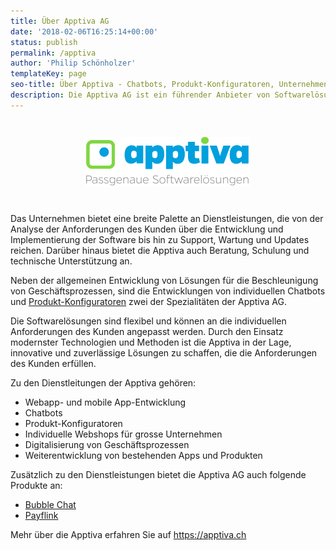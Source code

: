 ```yaml
---
title: Über Apptiva AG
date: '2018-02-06T16:25:14+00:00'
status: publish
permalink: /apptiva
author: 'Philip Schönholzer'
templateKey: page
seo-title: Über Apptiva - Chatbots, Produkt-Konfiguratoren, Unternehmenslösungen
description: Die Apptiva AG ist ein führender Anbieter von Softwarelösungen, der sich auf die Entwicklung von benutzerfreundlichen und anpassbaren Lösungen spezialisiert hat. Seit ihrer Gründung im Jahr 2015 hat die Apptiva ihren Kundenstamm kontinuierlich erweitert und ist heute ein fester Bestandteil der Schweizer IT-Landschaft.
---
```


<!-- ![](logo-slogan.svg) -->

<img src="logo-slogan.svg" style="display: block; max-width: 400px; margin-inline: auto; padding: 2em;" />

Das Unternehmen bietet eine breite Palette an Dienstleistungen, die von der Analyse der Anforderungen des Kunden über die Entwicklung und Implementierung der Software bis hin zu Support, Wartung und Updates reichen. Darüber hinaus bietet die Apptiva auch Beratung, Schulung und technische Unterstützung an.

Neben der allgemeinen Entwicklung von Lösungen für die Beschleunigung von Geschäftsprozessen, sind die Entwicklungen von individuellen Chatbots und [Produkt-Konfiguratoren](https://apptiva.ch/produktkonfiguratoren/) zwei der Spezialitäten der Apptiva AG.

Die Softwarelösungen sind flexibel und können an die individuellen Anforderungen des Kunden angepasst werden. Durch den Einsatz modernster Technologien und Methoden ist die Apptiva in der Lage, innovative und zuverlässige Lösungen zu schaffen, die die Anforderungen des Kunden erfüllen.

Zu den Dienstleitungen der Apptiva gehören:

- Webapp- und mobile App-Entwicklung
- Chatbots
- Produkt-Konfiguratoren
- Individuelle Webshops für grosse Unternehmen
- Digitalisierung von Geschäftsprozessen
- Weiterentwicklung von bestehenden Apps und Produkten

Zusätzlich zu den Dienstleistungen bietet die Apptiva AG auch folgende Produkte an:

- [Bubble Chat](https://www.bubble-chat.ch/)
- [Payflink](https://payflink.com/)

Mehr über die Apptiva erfahren Sie auf <https://apptiva.ch>

